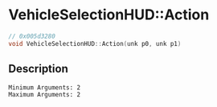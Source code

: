 # VehicleSelectionHUD::Action
```c
// 0x005d3280
void VehicleSelectionHUD::Action(unk p0, unk p1)
```
## Description
```
Minimum Arguments: 2
Maximum Arguments: 2
```
